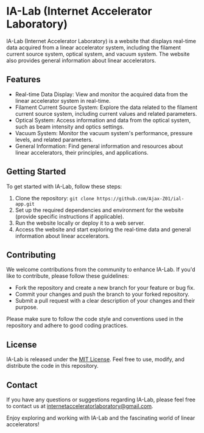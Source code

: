 # IA-Lab (Internet Accelerator Laboratory)

IA-Lab (Internet Accelerator Laboratory) is a website that displays real-time data acquired from a linear accelerator system, including the filament current source system, optical system, and vacuum system. The website also provides general information about linear accelerators.

## Features

- Real-time Data Display: View and monitor the acquired data from the linear accelerator system in real-time.
- Filament Current Source System: Explore the data related to the filament current source system, including current values and related parameters.
- Optical System: Access information and data from the optical system, such as beam intensity and optics settings.
- Vacuum System: Monitor the vacuum system's performance, pressure levels, and related parameters.
- General Information: Find general information and resources about linear accelerators, their principles, and applications.

## Getting Started

To get started with IA-Lab, follow these steps:

1. Clone the repository: `git clone https://github.com/Ajax-Z01/ial-app.git`
2. Set up the required dependencies and environment for the website (provide specific instructions if applicable).
3. Run the website locally or deploy it to a web server.
4. Access the website and start exploring the real-time data and general information about linear accelerators.

## Contributing

We welcome contributions from the community to enhance IA-Lab. If you'd like to contribute, please follow these guidelines:

- Fork the repository and create a new branch for your feature or bug fix.
- Commit your changes and push the branch to your forked repository.
- Submit a pull request with a clear description of your changes and their purpose.

Please make sure to follow the code style and conventions used in the repository and adhere to good coding practices.

## License

IA-Lab is released under the [MIT License](LICENSE). Feel free to use, modify, and distribute the code in this repository.

## Contact

If you have any questions or suggestions regarding IA-Lab, please feel free to contact us at [internetacceleratorlaboratory@gmail.com](mailto:internetacceleratorlaboratory@gmail.com).

Enjoy exploring and working with IA-Lab and the fascinating world of linear accelerators!
